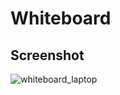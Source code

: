 # Whiteboard
## Screenshot
![whiteboard_laptop](https://user-images.githubusercontent.com/62555809/192707367-a95fceae-a586-419b-af6f-8ee614d5eabb.png)
